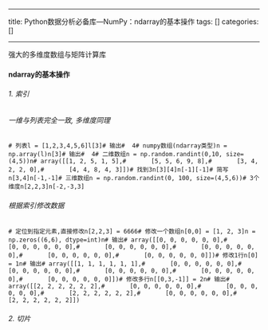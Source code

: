 
--- 
title:  Python数据分析必备库—NumPy：ndarray的基本操作 
tags: []
categories: [] 

---
强大的多维度数组与矩阵计算库





#### ndarray的基本操作

###### 1. 索引

###### 一维与列表完全一致, 多维度同理

```
# 列表l = [1,2,3,4,5,6]l[3]# 输出#  4# numpy数组(ndarray类型)n = np.array(l)n[3]# 输出#  4# 二维数组n = np.random.randint(0,10, size=(4,5))n# array([[1, 2, 5, 1, 5],#       [5, 5, 6, 9, 8],#       [3, 4, 2, 2, 0],#       [4, 4, 8, 4, 3]])# 找到3n[3][4]n[-1][-1]# 简写n[3,4]n[-1,-1]# 三维数组n = np.random.randint(0, 100, size=(4,5,6))# 3个维度n[2,2,3]n[-2,-3,3]
```

###### 根据索引修改数据

```
# 定位到指定元素,直接修改n[2,2,3] = 6666# 修改一个数组n[0,0] = [1, 2, 3]n = np.zeros((6,6), dtype=int)n# 输出# array([[0, 0, 0, 0, 0, 0],#       [0, 0, 0, 0, 0, 0],#       [0, 0, 0, 0, 0, 0],#       [0, 0, 0, 0, 0, 0],#       [0, 0, 0, 0, 0, 0],#       [0, 0, 0, 0, 0, 0]])# 修改1行n[0] = 1n# 输出# array([[1, 1, 1, 1, 1, 1],#       [0, 0, 0, 0, 0, 0],#       [0, 0, 0, 0, 0, 0],#       [0, 0, 0, 0, 0, 0],#       [0, 0, 0, 0, 0, 0],#       [0, 0, 0, 0, 0, 0]])# 修改多行n[[0,3,-1]] = 2n# 输出# array([[2, 2, 2, 2, 2, 2],#       [0, 0, 0, 0, 0, 0],#       [0, 0, 0, 0, 0, 0],#       [2, 2, 2, 2, 2, 2],#       [0, 0, 0, 0, 0, 0],#       [2, 2, 2, 2, 2, 2]])
```

###### 2. 切片
